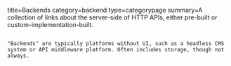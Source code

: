title=Backends
category=backend
type=categorypage
summary=A collection of links about the server-side of HTTP APIs, either pre-built or custom-implementation-built.
~~~~~~

"Backends" are typically platforms without UI, such as a headless CMS system or API middleware platform. Often includes storage, though not always.



